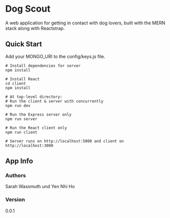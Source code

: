# Dog Scout

A web application for getting in contact with dog lovers, built with the MERN stack along with Reactstrap.

## Quick Start

Add your MONGO_URI to the config/keys.js file.

```
# Install dependencies for server
npm install

# Install React
cd client
npm install

# At top-level directory:
# Run the client & server with concurrently
npm run dev

# Run the Express server only
npm run server

# Run the React client only
npm run client

# Server runs on http://localhost:5000 and client on http://localhost:3000

```

## App Info

### Authors

Sarah Wassmuth und Yen Nhi Ho

### Version

0.0.1
